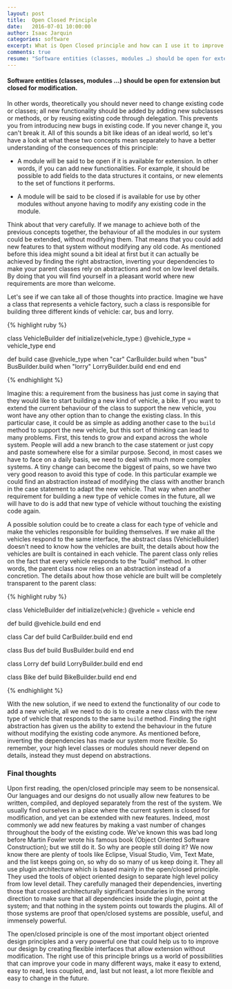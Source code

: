 ```yaml
---
layout: post
title:  Open Closed Principle
date:   2016-07-01 10:00:00
author: Isaac Jarquin
categories: software
excerpt: What is Open Closed principle and how can I use it to improve readability and maintainability in my code.
comments: true
resume: "Software entities (classes, modules …) should be open for extension but closed for modification. In other words, theoretically you should never need to change existing code or classes ..."
---
```


#### Software entities (classes, modules …) should be open for extension but closed for modification.

In other words, theoretically you should never need to change existing code or classes; all new functionality should be added by adding new subclasses or methods, or by reusing existing code through delegation. This prevents you from introducing new bugs in existing code. If you never change it, you can't break it. All of this sounds a bit like ideas of an  ideal world, so let's have a look at what these two concepts mean separately to have a better understanding of the consequences of this principle:

*  A module will be said to be open if it is available for extension. In other words, if you can add new functionalities. For example, it should be possible to add fields to the data structures it contains, or new elements to the set of functions it performs.

*  A module will be said to be closed if is available for use by other modules without anyone having to modify any existing code in the module.

Think about that very carefully. If we manage to achieve both of the previous concepts together, the behaviour of all the modules in our system could be extended, without modifying them. That means that you could add new features to that system without modifying any old code. As mentioned before this idea might sound a bit ideal at first but it can actually be achieved by finding the right abstraction, inverting your dependencies to make your parent classes rely on abstractions and not on low level details. By doing that you will find yourself in a pleasant world where new requirements are more than welcome.

Let's see if we can take all of those thoughts into practice. Imagine we have a class that represents a vehicle factory, such a class is responsible for building three different kinds of vehicle: car, bus and lorry.


{% highlight ruby %}

class VehicleBuilder
  def initialize(vehicle_type:)
    @vehicle_type = vehicle_type
  end

  def build
    case @vehicle_type 
    when "car"
      CarBuilder.build
    when "bus"
      BusBuilder.build
    when "lorry"
      LorryBuilder.build
    end
  end
end

{% endhighlight %}

Imagine this: a requirement from the business has just come in saying that they would like to start building a new kind of vehicle, a bike. If you want to extend the current behaviour of the class to support the new vehicle, you wont have any other option than to change the existing class. In this particular case, it could be as simple as adding another case to the `build` method to support the new vehicle, but this sort of thinking can lead to many problems. First, this tends to grow and expand across the whole system. People will add a new branch to the case statement or just copy and paste somewhere else for a similar purpose. Second, in most cases we have to face on a daily basis, we need to deal with much more complex systems. A tiny change can become the biggest of pains, so we have two very good reason to avoid this type of code. In this particular example we could find an abstraction instead of modifying the class  with another branch in the case statement to adapt the new vehicle. That way when another requirement for building a new type of vehicle comes in the future, all we will have to do is add that new type of vehicle without touching the existing code again. 

A possible solution could be to create a class for each type of vehicle and make the vehicles responsible for building themselves. If we make all the vehicles respond to the same interface, the abstract class (VehicleBuilder) doesn't need to know how the vehicles are built, the details about how the vehicles are built is contained in each vehicle. The parent class only relies on the fact that every vehicle responds to the "build" method. In other words, the parent class now relies on an abstraction instead of a concretion. The details about how those vehicle are built will be completely transparent to the parent class:

{% highlight ruby %}

class VehicleBuilder
  def initialize(vehicle:)
    @vehicle = vehicle 
  end
 
  def build
    @vehicle.build
  end
end

class Car
  def build
    CarBuilder.build
  end
end

class Bus
  def build
    BusBuilder.build
  end
end

class Lorry
  def build
    LorryBuilder.build
  end
end

class Bike
  def build
    BikeBuilder.build
  end
end

{% endhighlight %}

With the new solution, if we need to extend the functionality of our code to add a new vehicle, all we need to do is to create a new class with the new type of vehicle that responds to the same `build` method. Finding the right abstraction has given us the ability to extend the behaviour in the future without modifying the existing code anymore. As mentioned before, inverting the dependencies has made our system more flexible. So remember, your high level classes or modules should never depend on details, instead they must depend on abstractions.​

### Final thoughts

Upon first reading, the open/closed principle may seem to be nonsensical. Our languages and our designs do not usually allow new features to be written, compiled, and deployed separately from the rest of the system. We usually find ourselves in a place where the current system is closed for modification, and yet can be extended with new features. Indeed, most commonly we add new features by making a vast number of changes throughout the body of the existing code. We've known this was bad long before Martin Fowler wrote his famous book (Object Oriented Software Construction); but we still do it. So why are people still doing it? We now know there are plenty of tools like Eclipse, Visual Studio, Vim, Text Mate, and the list keeps going on, so why do so many of us keep doing it. They all use plugin architecture which is based mainly in the open/closed principle. They used the tools of object oriented design to separate high level policy from low level detail. They carefully managed their dependencies, inverting those that crossed architecturally significant boundaries in the wrong direction to make sure that all dependencies inside the plugin, point at the system; and that nothing in the system points out towards the plugins. All of those systems are proof that open/closed systems are possible, useful, and immensely powerful.

The open/closed principle is one of the most important object oriented design principles and a very powerful one that could help us to to improve our design by creating flexible interfaces that allow extension without modification. The right use of this principle brings us a world of possibilities that can improve your code in many different ways, make it easy to extend, easy to read, less coupled, and, last but not least, a lot more flexible and easy to change in the future.
